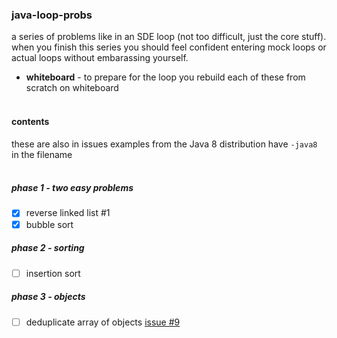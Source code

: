 ### java-loop-probs
a series of problems like in an SDE loop (not too difficult, just the core stuff). when you finish this series you should feel confident entering mock loops or actual loops without embarassing yourself.

*  **whiteboard** - to prepare for the loop you rebuild each of these from scratch on whiteboard
<br><br>

#### contents
these are also in issues
examples from the Java 8 distribution have `-java8` in the filename
<br><br>

##### phase 1 - two easy problems
- [x] reverse linked list #1
- [x] bubble sort

##### phase 2 - sorting

- [ ] insertion sort


##### phase 3 - objects
- [ ] deduplicate array of objects [issue #9](https://github.com/mahiki/java-loop-probs/issues/9)
